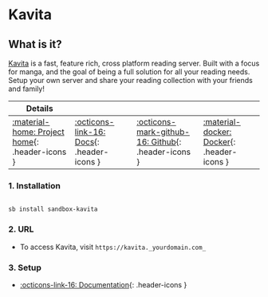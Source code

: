 # Kavita

## What is it?

[Kavita](http://www.kavitareader.com/) is a fast, feature rich, cross platform reading server. Built with a focus for manga, and the goal of being a full solution for all your reading needs. Setup your own server and share your reading collection with your friends and family!

| Details     |             |             |             |
|-------------|-------------|-------------|-------------|
| [:material-home: Project home](http://www.kavitareader.com/){: .header-icons } | [:octicons-link-16: Docs](https://wiki.kavitareader.com/){: .header-icons } | [:octicons-mark-github-16: Github](https://github.com/Kareadita/Kavita){: .header-icons } | [:material-docker: Docker](https://hub.docker.com/r/kizaing/kavita){: .header-icons }|

### 1. Installation

``` shell

sb install sandbox-kavita

```

### 2. URL

- To access Kavita, visit `https://kavita._yourdomain.com_`

### 3. Setup

- [:octicons-link-16: Documentation](https://wiki.kavitareader.com/){: .header-icons }

